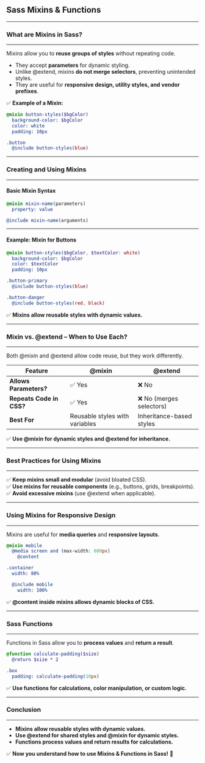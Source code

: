 ## **Sass Mixins & Functions**
---

### **What are Mixins in Sass?**
---
Mixins allow you to **reuse groups of styles** without repeating code.  
- They accept **parameters** for dynamic styling.  
- Unlike @extend, mixins **do not merge selectors**, preventing unintended styles.  
- They are useful for **responsive design, utility styles, and vendor prefixes**.  

✅ **Example of a Mixin:**

```scss
@mixin button-styles($bgColor)
  background-color: $bgColor
  color: white
  padding: 10px

.button
  @include button-styles(blue)
```

---
### **Creating and Using Mixins**
---

#### **Basic Mixin Syntax**
```scss
@mixin mixin-name(parameters)
  property: value

@include mixin-name(arguments)
```

---
#### **Example: Mixin for Buttons**

```scss
@mixin button-styles($bgColor, $textColor: white)
  background-color: $bgColor
  color: $textColor
  padding: 10px

.button-primary
  @include button-styles(blue)

.button-danger
  @include button-styles(red, black)
```

✅ **Mixins allow reusable styles with dynamic values.**

---
### **Mixin vs. @extend – When to Use Each?**
---
Both @mixin and @extend allow code reuse, but they work differently.

<table class="notesTable">
    <thead>
        <tr class="tableHeader">
            <th class="tableCellHeader">Feature</th>
            <th class="tableCellHeader">@mixin</th>
            <th class="tableCellHeader">@extend</th>
        </tr>
    </thead>
    <tbody>
        <tr class="tableRow">
            <td class="tableCell"><strong>Allows Parameters?</strong></td>
            <td class="tableCell">✅ Yes</td>
            <td class="tableCell">❌ No</td>
        </tr>
        <tr class="tableRow">
            <td class="tableCell"><strong>Repeats Code in CSS?</strong></td>
            <td class="tableCell">✅ Yes</td>
            <td class="tableCell">❌ No (merges selectors)</td>
        </tr>
        <tr class="tableRow">
            <td class="tableCell"><strong>Best For</strong></td>
            <td class="tableCell">Reusable styles with variables</td>
            <td class="tableCell">Inheritance-based styles</td>
        </tr>
    </tbody>
</table>

✅ **Use @mixin for dynamic styles and @extend for inheritance.**

---
### **Best Practices for Using Mixins**
---
✅ **Keep mixins small and modular** (avoid bloated CSS).  
✅ **Use mixins for reusable components** (e.g., buttons, grids, breakpoints).  
✅ **Avoid excessive mixins** (use @extend when applicable).  

---
### **Using Mixins for Responsive Design**
---
Mixins are useful for **media queries** and **responsive layouts**.

```scss
@mixin mobile
  @media screen and (max-width: 600px)
    @content

.container
  width: 80%

  @include mobile
    width: 100%
```

✅ **@content inside mixins allows dynamic blocks of CSS.**

---
### **Sass Functions**
---
Functions in Sass allow you to **process values** and **return a result**.

```scss
@function calculate-padding($size)
  @return $size * 2

.box
  padding: calculate-padding(10px)
```

✅ **Use functions for calculations, color manipulation, or custom logic.**

---
### **Conclusion**
---
- **Mixins allow reusable styles with dynamic values.**  
- **Use @extend for shared styles and @mixin for dynamic styles.**  
- **Functions process values and return results for calculations.**  

✅ **Now you understand how to use Mixins & Functions in Sass!** 🚀  
